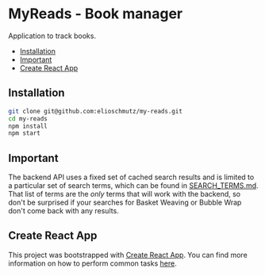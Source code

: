 # MyReads - Book manager

Application to track books.

<!-- MarkdownTOC levels="1" autolink=true autoanchor=false bracket="round" -->

* [Installation](#installation)
* [Important](#important)
* [Create React App](#create-react-app)

<!-- /MarkdownTOC -->

## Installation

```sh
git clone git@github.com:elioschmutz/my-reads.git
cd my-reads
npm install
npm start
```

## Important

The backend API uses a fixed set of cached search results and is limited to a particular set of search terms, which can be found in [SEARCH_TERMS.md](SEARCH_TERMS.md). That list of terms are the _only_ terms that will work with the backend, so don't be surprised if your searches for Basket Weaving or Bubble Wrap don't come back with any results.

## Create React App

This project was bootstrapped with [Create React App](https://github.com/facebookincubator/create-react-app). You can find more information on how to perform common tasks [here](https://github.com/facebookincubator/create-react-app/blob/master/packages/react-scripts/template/README.md).

